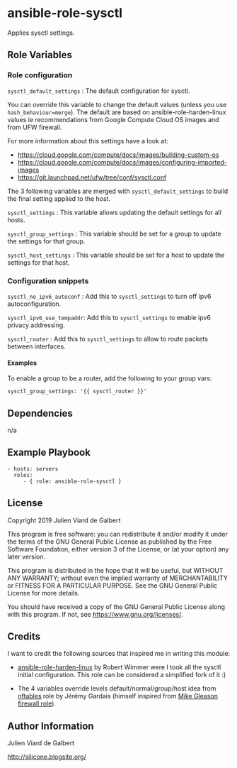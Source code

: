 ansible-role-sysctl
===================

Applies sysctl settings.

Role Variables
--------------

### Role configuration

`sysctl_default_settings` : The default configuration for sysctl.

You can override this variable to change the default values (unless you use `hash_behaviour=merge`).
The default are based on ansible-role-harden-linux values ie recommendations
from Google Compute Cloud OS images and from UFW firewall.

For more information about this settings have a look at:
- https://cloud.google.com/compute/docs/images/building-custom-os
- https://cloud.google.com/compute/docs/images/configuring-imported-images
- https://git.launchpad.net/ufw/tree/conf/sysctl.conf

The 3 following variables are merged with `sysctl_default_settings` to build the final setting applied to the host.

`sysctl_settings` : This variable allows updating the default settings for all hosts.

`sysctl_group_settings` : This variable should be set for a group to update the settings for that group.

`sysctl_host_settings` : This variable should be set for a host to update the settings for that host.

### Configuration snippets

`sysctl_no_ipv6_autoconf` : Add this to `sysctl_settings` to turn off ipv6 autoconfiguration.

`sysctl_ipv6_use_tempaddr`: Add this to `sysctl_settings` to enable ipv6 privacy addressing.

`sysctl_router` : Add this to `sysctl_settings` to allow to route packets between interfaces.

#### Examples

To enable a group to be a router, add the following to your group vars:
```
sysctl_group_settings: '{{ sysctl_router }}'
```

Dependencies
------------

n/a

Example Playbook
----------------

    - hosts: servers
      roles:
         - { role: ansible-role-sysctl }

License
-------

Copyright 2019 Julien Viard de Galbert

This program is free software: you can redistribute it and/or modify
it under the terms of the GNU General Public License as published by
the Free Software Foundation, either version 3 of the License, or
(at your option) any later version.

This program is distributed in the hope that it will be useful,
but WITHOUT ANY WARRANTY; without even the implied warranty of
MERCHANTABILITY or FITNESS FOR A PARTICULAR PURPOSE.  See the
GNU General Public License for more details.

You should have received a copy of the GNU General Public License
along with this program.  If not, see <https://www.gnu.org/licenses/>.

Credits
-------

I want to credit the following sources that inspired me in writing this module:

- [ansible-role-harden-linux](https://github.com/githubixx/ansible-role-harden-linux) by Robert Wimmer were I took all the sysctl initial configuration. This role can be considered a simplified fork of it :)

- The 4 variables override levels default/normal/group/host idea from [nftables](https://github.com/ipr-cnrs/nftables) role by Jérémy Gardais (himself inspired from [Mike Gleason firewall role](https://github.com/mikegleasonjr/ansible-role-firewall)).

Author Information
------------------

Julien Viard de Galbert

http://silicone.blogsite.org/

